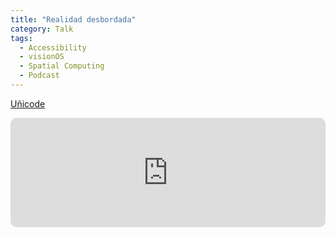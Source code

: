 ```yaml
---
title: "Realidad desbordada"
category: Talk
tags:
  - Accessibility
  - visionOS
  - Spatial Computing
  - Podcast
---
```


[Uñicode](https://podcasts.mongodb.com/public/115/Unicode(U+00D1)-Podcast-9f56b04f/77aaf87e)

<iframe id="embedPlayer" src="https://embed.podcasts.apple.com/us/podcast/realidad-desbordada/id1584369015?i=1000613652498&amp;itsct=podcast_box_player&amp;itscg=30200&amp;ls=1&amp;theme=auto" height="175px" frameborder="0" sandbox="allow-forms allow-popups allow-same-origin allow-scripts allow-top-navigation-by-user-activation" allow="autoplay *; encrypted-media *; clipboard-write" style="width: 100%; max-width: 660px; overflow: hidden; border-radius: 10px; transform: translateZ(0px); animation: 2s 6 loading-indicator; background-color: rgb(228, 228, 228);"></iframe>